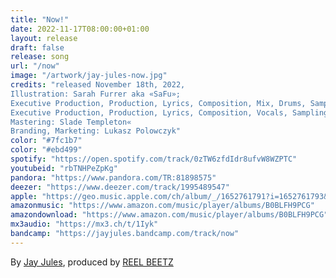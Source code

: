 ```yaml
---
title: "Now!"
date: 2022-11-17T08:00:00+01:00
layout: release
draft: false
release: song
url: "/now"
image: "/artwork/jay-jules-now.jpg"
credits: "released November 18th, 2022,
Illustration: Sarah Furrer aka «SaFu»;
Executive Production, Production, Lyrics, Composition, Mix, Drums, Sampling, Bass, Keys, Percussion: REEL BEETZ;
Executive Production, Production, Lyrics, Composition, Vocals, Sampling, Bass, Keys, Guitars, Percussion: Jay Jules;
Mastering: Slade Templeton«
Branding, Marketing: Lukasz Polowczyk"
color: "#7fc1b7"
color: "#ebd499"
spotify: "https://open.spotify.com/track/0zTW6zfdIdr8ufvW8WZPTC"
youtubeid: "rbTNHPeZpKg"
pandora: "https://www.pandora.com/TR:81898575"
deezer: "https://www.deezer.com/track/1995489547"
apple: "https://geo.music.apple.com/ch/album/_/1652761791?i=1652761793&mt=1&app=itunes&ls=1&at=1000lHKX&ct=odesli_http&itscg=30200&itsct=odsl_m"
amazonmusic: "https://www.amazon.com/music/player/albums/B0BLFH9PCG"
amazondownload: "https://www.amazon.com/music/player/albums/B0BLFH9PCG"
mx3audio: "https://mx3.ch/t/1Iyk"
bandcamp: "https://jayjules.bandcamp.com/track/now"
---
```


By [Jay Jules](https://jayjules.net), produced by [REEL BEETZ](https://reelbeetz.ch)